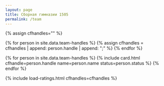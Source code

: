 ```yaml
---
layout: page
title: Сборная гимназии 1505
permalink: /team
---
```


{% assign cfhandles="" %}

{% for person in site.data.team-handles %}
    {% assign cfhandles = cfhandles | append: person.handle | append: ";" %}
{% endfor %}

{% for person in site.data.team-handles %}
  {% include card.html cfhandle=person.handle name=person.name status=person.status %}
{% endfor %}

{% include load-ratings.html cfhandles=cfhandles %}
